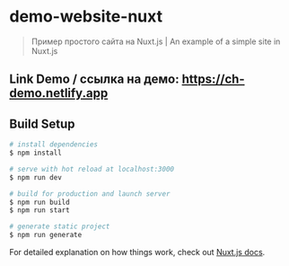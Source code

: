 # demo-website-nuxt

> Пример простого сайта на Nuxt.js | An example of a simple site in Nuxt.js
## Link Demo / ссылка на демо: https://ch-demo.netlify.app
## Build Setup

```bash
# install dependencies
$ npm install

# serve with hot reload at localhost:3000
$ npm run dev

# build for production and launch server
$ npm run build
$ npm run start

# generate static project
$ npm run generate
```

For detailed explanation on how things work, check out [Nuxt.js docs](https://nuxtjs.org).
